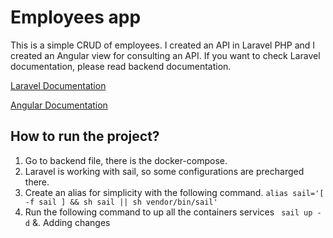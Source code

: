 # Employees app

This is a simple CRUD of employees. I created an API in Laravel PHP and I created an Angular view for consulting an API. If you want to check Laravel documentation, please read backend documentation.

[Laravel Documentation](backend/README.md)

[Angular Documentation](frontend/README.md)

## How to run the project?

1. Go to backend file, there is the docker-compose.
2. Laravel is working with sail, so some configurations are precharged there.
3. Create an alias for simplicity with the following command.
`` alias sail='[ -f sail ] && sh sail || sh vendor/bin/sail' ``
5. Run the following command to up all the containers services
`` sail up -d``
&. Adding changes
